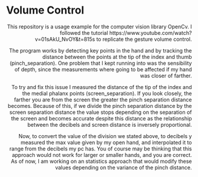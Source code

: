 # Volume Control

<div style="text-align: right"> 
This repository is a usage example for the computer vision library OpenCv. I followed the 
tutorial https://www.youtube.com/watch?v=01sAkU_NvOY&t=815s to replicate the gesture volume
control. 

The program works by detecting key points in the hand and by tracking the distance between 
the points at the tip of the index and thumb (pinch_separation). One problem that I kept running
into was the sensibility of depth, since the measurements where going to be affected
if my hand was closer of farther.

To try and fix this issue I measured the distance of the tip of the index and
the medial phalanx points (screen_separation). If you look closely, the farther you are from the 
screen the greater the pinch separation distance becomes. Because of this, if we
divide the pinch separation distance by the screen separation distance the value stops
depending on the separation of the screen and becomes accurate despite this distance as the
relationship between the decibels and screen distance is inversely proportional.

Now, to convert the value of the division we stated above, to decibels y measured the max
value given by my open hand, and interpolated it to range from the decibels my pc has. You of course
may be thinking that this approach would not work for larger or smaller hands, and you are correct. 
As of now, I am working on an statistics approach that would modify these values depending on the variance
of the pinch distance.
</div>

